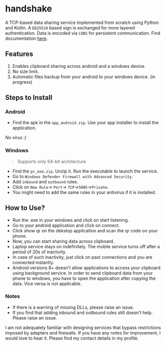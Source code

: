 # handshake

A TCP-based data sharing service implemented from scratch using Python and Kotlin. A ```ED25519``` based sign is exchanged for more layered authentication. Data is encoded via ```COBS``` for persistent communication. Find documentation [here]('documentation.md').

## Features 
1. Enables clipboard sharing across android and a windows device.
2. No size limit.
3. Automatic files backup from your android to your windows device. (in progress)

## Steps to Install

### Android

- Find the apk in the ```app_android.zip```. Use your app installer to install the application. 

*No virus :)*

### Windows

> Supports only 64-bit architecture

- Find the ```pc_exe.zip```. Unzip it. Run the executable to launch the service. 
- Go to ```Windows Defender Firewall with Advanced Security```.
- Add ```inbound``` and ```outbound``` rules. 
- Click on ```New Rule```-> ```Port```-> ```TCP```->```5005```->```Private```.
- You might need to add the same rules in your antivirus if it is installed.


## How to Use?
- Run the .exe in your windows and click on start listening. 
- Go to your android application and click on connect.
- Click show qr on the dekstop application and scan the qr code on your phone.
- Now, you can start sharing data across clipboard.
- Laptop service stays on indefinitely. The mobile service turns off after a period of 20s of inactivity. 
- In case of such inactivity, just click on past connections and you are connected instantly.
- Android versions 8+ doesn't allow applications to access your clipboard using background service. In order to send clipboard data from your phone to windows, you have to open the application after copying the data. Vice versa is not applicable. 

### Notes
- If there is a warning of missing DLLs, please raise an issue. 
- If you find that adding inbound and outbound rules still doesn't help. Please raise an issue.


I am not adequately familiar with designing services that bypass restrictions imposed by adapters and firewalls. If you have any notes for improvement, I would love to hear it. Please find my contact details in my profile. 



